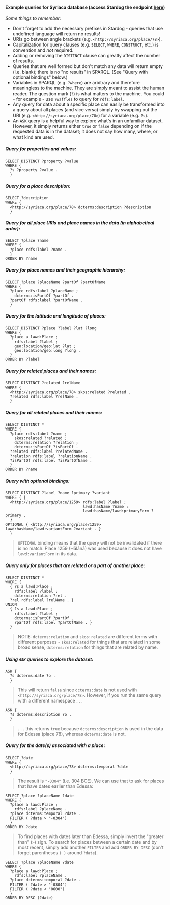 #### Example queries for Syriaca database (access Stardog the endpoint [here](http://dev-rdf.library.vanderbilt.edu/))

_Some things to remember:_
* Don't forget to add the necessary prefixes in Stardog - queries that use undefined language will return no results!
* URIs go between angle brackets (e.g. `<http://syriaca.org/place/78>`).
* Capitalization for query clauses (e.g. `SELECT`, `WHERE`, `CONSTRUCT`, etc.) is convention and _not_ required.
* Adding or removing the `DISTINCT` clause can greatly affect the number of results.
* Queries that are well formed but don't match any data will return empty (i.e. blank); there is no "no results" in SPARQL. (See "Query with optional bindings" below.)
* Variables in SPARQL (e.g. `?where`) are arbitrary and therefore meaningless to the machine. They are simply meant to assist the human reader. The question mark (`?`) is what matters to the machine. You could - for example - use `?waffles` to query for `rdfs:label`.
* Any query for data about a specific place can easily be transformed into a query about all places (and vice versa) simply by swapping out the URI (e.g. `<http://syriaca.org/place/78>`) for a variable (e.g. `?s`).
* An `ASK` query is a helpful way to explore what's in an unfamiliar dataset. However, it simply returns either `true` or `false` depending on if the requested data is in the dataset; it does not say how many, where, or what kind are used.


##### Query for properties and values:
```
SELECT DISTINCT ?property ?value
WHERE {
  ?s ?property ?value .
  }
```


##### Query for a place description:
```
SELECT ?description
WHERE {
  <http://syriaca.org/place/78> dcterms:description ?description
  }
```


##### Query for all place URIs and place names in the data (in alphabetical order):
```
SELECT ?place ?name
WHERE {
  ?place rdfs:label ?name .
  }
ORDER BY ?name
```


##### Query for place names and their geographic hierarchy:
```
SELECT ?place ?placeName ?partOf ?partOfName
WHERE {
  ?place rdfs:label ?placeName ;
    dcterms:isPartOf ?partOf .
  ?partOf rdfs:label ?partOfName .
  }
```


##### Query for the latitude and longitude of places:
```
SELECT DISTINCT ?place ?label ?lat ?long
WHERE {
  ?place a lawd:Place ;
    rdfs:label ?label ;
    geo:location/geo:lat ?lat ;
    geo:location/geo:long ?long .
  }
ORDER BY ?label
```


##### Query for related places and their names:

```
SELECT DISTINCT ?related ?relName
WHERE {
  <http://syriaca.org/place/78> skos:related ?related .
  ?related rdfs:label ?relName .
  }
```


##### Query for all related places and their names:
```
SELECT DISTINCT *
WHERE {
  ?place rdfs:label ?name ;
    skos:related ?related ;
    dcterms:relation ?relation ;
    dcterms:isPartOf ?isPartOf .
  ?related rdfs:label ?relatedName .
  ?relation rdfs:label ?relationName .
  ?isPartOf rdfs:label ?isPartOfName .
  }
ORDER BY ?name
```

##### Query with optional bindings:
```
SELECT DISTINCT ?label ?name ?primary ?variant
WHERE { {
  <http://syriaca.org/place/1259> rdfs:label ?label ;
                                  lawd:hasName ?name ;
                                  lawd:hasName/lawd:primaryForm ?primary .
  }
OPTIONAL { <http://syriaca.org/place/1259> lawd:hasName/lawd:variantForm ?variant . }
  }
```
> `OPTIONAL` binding means that the query will not be invalidated if there is no match.
> Place 1259 (Hālānā) was used because it does not have `lawd:variantForm` in its data.


##### Query only for places that are related or a part of another place:
```
SELECT DISTINCT *
WHERE {
  { ?s a lawd:Place ;
    rdfs:label ?label ;
    dcterms:relation ?rel .
  ?rel rdfs:label ?relName . }
UNION 
  { ?s a lawd:Place ;
    rdfs:label ?label ;
    dcterms:isPartOf ?partOf .
    ?partOf rdfs:label ?partOfName . }
  }
```
> NOTE: `dcterms:relation` and `skos:related` are different terms with different purposes - `skos:related` for things that are related in some broad sense, `dcterms:relation` for things that are related by name.


##### Using `ASK` queries to explore the dataset:
```
ASK {
  ?s dcterms:date ?o .
  }
```
> This will return `false` since `dcterms:date` is not used with `<http://syriaca.org/place/78>`. However, if you run the same query with a different namespace . . .

```
ASK {
  ?s dcterms:description ?o .
  }
```
> . . . this returns `true` because `dcterms:description` is used in the data for Edessa (place 78), whereas `dcterms:date` is not.


##### Query for the date(s) associated with a place:
```
SELECT ?date
WHERE {
  <http://syriaca.org/place/78> dcterms:temporal ?date
  }
```

> The result is `"-0304"` (i.e. 304 BCE). We can use that to ask for places that have dates earlier than Edessa:

```
SELECT ?place ?placeName ?date
WHERE {
  ?place a lawd:Place ;
    rdfs:label ?placeName .
  ?place dcterms:temporal ?date .
  FILTER ( ?date > "-0304")
  }
ORDER BY ?date
```
> To find places with dates later than Edessa, simply invert the "greater than" (`>`) sign.
> To search for places between a certain date and by most recent, simply add another `FILTER` and add `ORDER BY DESC` (don't forget parentheses `( )` around `?date`).

```
SELECT ?place ?placeName ?date
WHERE {
  ?place a lawd:Place ;
    rdfs:label ?placeName .
  ?place dcterms:temporal ?date .
  FILTER ( ?date > "-0304")
  FILTER ( ?date < "0600")
  }
ORDER BY DESC (?date)
```

